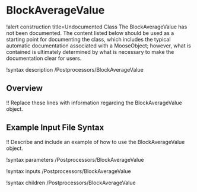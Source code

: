 # BlockAverageValue

!alert construction title=Undocumented Class
The BlockAverageValue has not been documented. The content listed below should be used as a starting point for
documenting the class, which includes the typical automatic documentation associated with a
MooseObject; however, what is contained is ultimately determined by what is necessary to make the
documentation clear for users.

!syntax description /Postprocessors/BlockAverageValue

## Overview

!! Replace these lines with information regarding the BlockAverageValue object.

## Example Input File Syntax

!! Describe and include an example of how to use the BlockAverageValue object.

!syntax parameters /Postprocessors/BlockAverageValue

!syntax inputs /Postprocessors/BlockAverageValue

!syntax children /Postprocessors/BlockAverageValue
